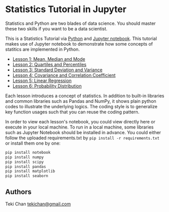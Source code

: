 # Statistics Tutorial in Jupyter

Statistics and Python are two blades of data science. You should master these two skills if you want to be a data scientist. 

This is a Statistics Tutorial via [Python](https://www.python.org/) and [Jupyter notebook](https://jupyter.org/). This tutorial makes use of Jupyter notebook to demonstrate how some concepts of statitics are implemented in Python.

- [Lesson 1: Mean, Median and Mode](lesson01.ipynb)
- [Lesson 2: Quartiles and Percentiles](lesson02.ipynb)
- [Lesson 3: Standard Deviation and Variance](lesson03.ipynb)
- [Lesson 4: Covariance and Correlation Coefficient](lesson04.ipynb)
- [Lesson 5: Linear Regression](lesson05.ipynb)
- [Lesson 6: Probability Distribution](lesson06.ipynb)

Each lesson introduces a concept of statistics. In addition to built-in libraries and common libraries such as Pandas and NumPy, it shows plain python codes to illustrate the underlying logics. The coding style is to generalize key function usages such that you can reuse the coding pattern.

In order to view each lesson's notebook, you could view directly here or execute in your local machine. To run in a local machine, some libraries such as Jupyter Notebook should be installed in advance. You could either follow the uploaded requirements.txt by `pip install -r requirements.txt` or install them one by one:
```bash
pip install notebook
pip install numpy
pip install scipy
pip install pandas
pip install matplotlib
pip install seaborn
```

## Authors
Teki Chan [tekichan@gmail.com](mailto:tekichan@gmail.com)
